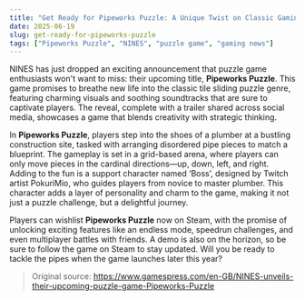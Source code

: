 ```yaml
---
title: "Get Ready for Pipeworks Puzzle: A Unique Twist on Classic Gaming"
date: 2025-06-19
slug: get-ready-for-pipeworks-puzzle
tags: ["Pipeworks Puzzle", "NINES", "puzzle game", "gaming news"]
---
```


NINES has just dropped an exciting announcement that puzzle game enthusiasts won't want to miss: their upcoming title, **Pipeworks Puzzle**. This game promises to breathe new life into the classic tile sliding puzzle genre, featuring charming visuals and soothing soundtracks that are sure to captivate players. The reveal, complete with a trailer shared across social media, showcases a game that blends creativity with strategic thinking.

In **Pipeworks Puzzle**, players step into the shoes of a plumber at a bustling construction site, tasked with arranging disordered pipe pieces to match a blueprint. The gameplay is set in a grid-based arena, where players can only move pieces in the cardinal directions—up, down, left, and right. Adding to the fun is a support character named ‘Boss’, designed by Twitch artist PokuriMio, who guides players from novice to master plumber. This character adds a layer of personality and charm to the game, making it not just a puzzle challenge, but a delightful journey.

Players can wishlist **Pipeworks Puzzle** now on Steam, with the promise of unlocking exciting features like an endless mode, speedrun challenges, and even multiplayer battles with friends. A demo is also on the horizon, so be sure to follow the game on Steam to stay updated. Will you be ready to tackle the pipes when the game launches later this year?

> Original source: https://www.gamespress.com/en-GB/NINES-unveils-their-upcoming-puzzle-game-Pipeworks-Puzzle